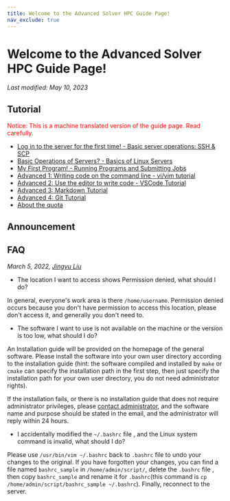 ```yaml
---
title: Welcome to the Advanced Solver HPC Guide Page!
nav_exclude: true
---
```


# Welcome to the Advanced Solver HPC Guide Page!

*Last modified: May 10, 2023*

## Tutorial

<div style="color: red">Notice: This is a machine translated version of the guide page. Read carefully.</div>

- [Log in to the server for the first time! - Basic server operations: SSH & SCP](basic-ssh-scp.md)
- [Basic Operations of Servers? - Basics of Linux Servers](basic-linux.md)
- [My First Program! - Running Programs and Submitting Jobs](run-program.md)
- [Advanced 1: Writing code on the command line - vi/vim tutorial](vim.md)
- [Advanced 2: Use the editor to write code - VSCode Tutorial](vscode.md)
- [Advanced 3: Markdown Tutorial](markdown.md)
- [Advanced 4: Git Tutorial](git.md)
- [About the quota](xfs-quota.md)

## Announcement

## FAQ

*March 5, 2022, [Jingyu Liu](mailto:381258337@qq.com)*

- The location I want to access shows Permission denied, what should I do?

In general, everyone's work area is there `/home/username`. Permission denied occurs because you don't have permission to access this location, please don't access it, and generally you don't need to.

- The software I want to use is not available on the machine or the version is too low, what should I do?

An Installation guide will be provided on the homepage of the general software. Please install the software into your own user directory according to the installation guide (hint: the software compiled and installed by `make` or `cmake` can specify the installation path in the first step, then just specify the installation path for your own user directory, you do not need administrator rights).

If the installation fails, or there is no installation guide that does not require administrator privileges, please <a class="one" href="mailto:cash_admin@163.com">contact administrator</a>, and the software name and purpose should be stated in the email, and the administrator will reply within 24 hours.

- I accidentally modified the `~/.bashrc` file , and the Linux system command is invalid, what should I do?

Please use `/usr/bin/vim ~/.bashrc` back to `.bashrc` file to undo your changes to the original. If you have forgotten your changes, you can find a file named `bashrc_sample` in `/home/admin/script/`, delete the `.bashrc` file , then copy `bashrc_sample` and rename it for `.bashrc`(this command is `cp /home/admin/script/bashrc_sample ~/.bashrc`). Finally, reconnect to the server.

